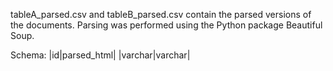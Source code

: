 tableA_parsed.csv and tableB_parsed.csv contain the parsed versions of the documents. Parsing was performed using the Python package Beautiful Soup.

Schema:
|id|parsed_html|
|varchar|varchar|
